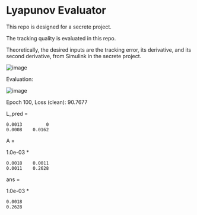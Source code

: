 # Lyapunov Evaluator 

This repo is designed for a secrete project.

The tracking quality is evaluated in this repo.

Theoretically, the desired inputs are the tracking error, its derivative, and its second derivative, from Simulink in the secrete project.


![image](https://github.com/user-attachments/assets/ca8591cb-89e8-4799-9c8f-59d805c17920)

Evaluation:

![image](https://github.com/user-attachments/assets/2b1554e0-c80c-4850-814b-0b4b4c1d936c)


Epoch 100, Loss (clean): 90.7677

L_pred =

    0.0013         0
    0.0008    0.0162


A =

   1.0e-03 *

    0.0018    0.0011
    0.0011    0.2628


ans =

   1.0e-03 *

    0.0018
    0.2628

